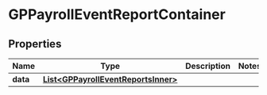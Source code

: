 

# GPPayrollEventReportContainer


## Properties

| Name | Type | Description | Notes |
|------------ | ------------- | ------------- | -------------|
|**data** | [**List&lt;GPPayrollEventReportsInner&gt;**](GPPayrollEventReportsInner.md) |  |  |




